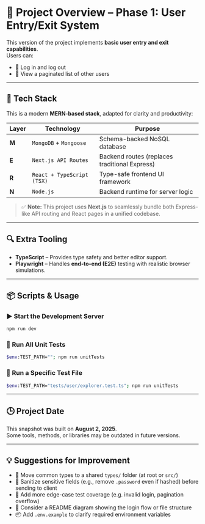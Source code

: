 # 🧪 Project Overview – Phase 1: User Entry/Exit System

This version of the project implements **basic user entry and exit capabilities**.  
Users can:

- 🔐 Log in and log out  
- 📄 View a paginated list of other users  

---

## 🧱 Tech Stack

This is a modern **MERN-based stack**, adapted for clarity and productivity:

| Layer     | Technology                  | Purpose                                     |
|-----------|-----------------------------|---------------------------------------------|
| **M**     | `MongoDB` + `Mongoose`      | Schema-backed NoSQL database                |
| **E**     | `Next.js API Routes`        | Backend routes (replaces traditional Express) |
| **R**     | `React + TypeScript (TSX)`  | Type-safe frontend UI framework             |
| **N**     | `Node.js`                   | Backend runtime for server logic            |

> ✅ **Note:** This project uses **Next.js** to seamlessly bundle both Express-like API routing and React pages in a unified codebase.

---

## 🔍 Extra Tooling

- **TypeScript** – Provides type safety and better editor support.
- **Playwright** – Handles **end-to-end (E2E)** testing with realistic browser simulations.

---

## 📦 Scripts & Usage

### ▶️ Start the Development Server

```bash
npm run dev
```

### 🧪 Run All Unit Tests

```bash
$env:TEST_PATH=""; npm run unitTests
```

### 🧪 Run a Specific Test File

```bash
$env:TEST_PATH="tests/user/explorer.test.ts"; npm run unitTests
```

---

## 🕒 Project Date

This snapshot was built on **August 2, 2025**.  
Some tools, methods, or libraries may be outdated in future versions.

---

## 💡 Suggestions for Improvement

- 📁 Move common types to a shared `types/` folder (at root or `src/`)
- 🧹 Sanitize sensitive fields (e.g., remove `.password` even if hashed) before sending to client
- 🧪 Add more edge-case test coverage (e.g. invalid login, pagination overflow)
- 📄 Consider a README diagram showing the login flow or file structure
- 📦 Add `.env.example` to clarify required environment variables
